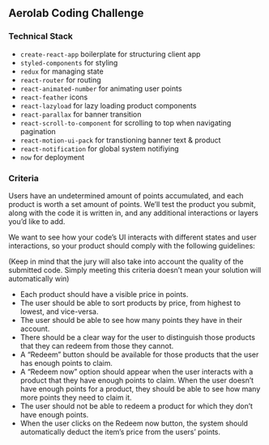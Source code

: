 ## Aerolab Coding Challenge

### Technical Stack

* `create-react-app` boilerplate for structuring client app
* `styled-components` for styling
* `redux` for managing state
* `react-router` for routing
* `react-animated-number` for animating user points
* `react-feather` icons
* `react-lazyload` for lazy loading product components
* `react-parallax` for banner transition
* `react-scroll-to-component` for scrolling to top when navigating pagination
* `react-motion-ui-pack` for transtioning banner text & product
* `react-notification` for global system notifiying
* `now` for deployment

### Criteria

Users have an undetermined amount of points accumulated, and each product is worth a set amount of points. We’ll test the product you submit, along with the code it is written in, and any additional interactions or layers you’d like to add.

We want to see how your code’s UI interacts with different states and user interactions, so your product should comply with the following guidelines:

(Keep in mind that the jury will also take into account the quality of the submitted code. Simply meeting this criteria doesn’t mean your solution will automatically win)

* Each product should have a visible price in points.
* The user should be able to sort products by price, from highest to lowest, and vice-versa.
* The user should be able to see how many points they have in their account.
* There should be a clear way for the user to distinguish those products that they can redeem from those they cannot.
* A “Redeem” button should be available for those products that the user has enough points to claim.
* A “Redeem now” option should appear when the user interacts with a product that they have enough points to claim.
  When the user doesn’t have enough points for a product, they should be able to see how many more points they need to claim it.
* The user should not be able to redeem a product for which they don’t have enough points.
* When the user clicks on the Redeem now button, the system should automatically deduct the item’s price from the users’ points.
